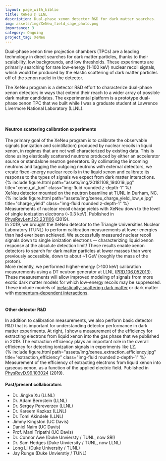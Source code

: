 ```yaml
---
layout: page_with_biblio
title: XeNeu @ LLNL
description: Dual-phase xenon detector R&D for dark matter searches.
img: assets/img/XeNeu_field_cage_photo.png
importance: 3
category: Ongoing
project_tag: XeNeu
---
```


Dual-phase xenon time projection chambers (TPCs) are a leading technology in direct searches for dark matter particles, thanks to their scalability, low backgrounds, and low thresholds. These experiments are primarily searching for rare low-energy (1-100 keV) nuclear recoil signals, which would be produced by the elastic scattering of dark matter particles off of the xenon nuclei in the detector. 


The XeNeu program is a detector R&D effort to characterize dual-phase xenon detectors in ways that extend their reach to a wider array of possible dark matter candidates. The experimental platform is a prototype dual-phase xenon TPC that we built while I was a graduate student at Lawrence Livermore National Laboratory (LLNL).

<br>

#### <strong>Neutron scattering calibration experiments</strong>
<div class="row">
    <div class="col-sm-5 mt-3 mt-md-0">
        The primary goal of the XeNeu program is to calibrate the observable signals (ionization and scintillation) produced by nuclear recoils in liquid xenon, in regimes that are not well characterized by existing data. This is done using elastically scattered neutrons produced by either an accelerator source or standalone neutron generators. By collimating the incoming neutrons and tagging the outgoing neutrons with external detectors, we create fixed-energy nuclear recoils in the liquid xenon and calibrate its response to the types of signals we expect from dark matter interactions. 
        <!-- Our measurements benchmark the signals expected from dark matter particles in a wider range of models, allowing xenon-based experiments like LZ and XENON to extend their physics reach into new parameter space. -->
    </div>
    <div class="col-sm-7 mt-3 mt-md-0">
        <div class="col-sm mt-3 mt-md-0">
            {% include figure.html path="assets/img/20181108_194019.jpg" title="xeneu_at_tunl" class="img-fluid rounded z-depth-1" %}
        </div>
        <div class="caption">
            XeNeu detector mounted on the neutron beamline at TUNL in Durham, NC.
        </div>
    </div>
</div>
<div class="row">
    <div class="col-sm-6 mt-3 mt-md-0">
        <div class="col-sm mt-3 mt-md-0">
            {% include figure.html path="assets/img/xeneu_charge_yield_low_e.jpg" title="charge_yield" class="img-fluid rounded z-depth-1" %}
        </div>
        <div class="caption">
            Measurements of nuclear recoil charge yields with XeNeu down to the level of single ionization electrons (~0.3 keV). Published in <a href="https://journals.aps.org/prl/abstract/10.1103/PhysRevLett.123.231106">PhysRevLett.123.231106</a> (2019).
        </div>
    </div>
    <div class="col-sm-6 mt-3 mt-md-0">
        In 2019, we brought the XeNeu detector to the Triangle Universities Nuclear Laboratory (TUNL) to perform calibration measurements at lower energies than had ever been achieved. We successfully measured nuclear recoil signals down to single ionization electrons -- characterizing liquid xenon response at the absolute detection limit! These results enable xenon detectors to search for dark matter particles at lower masses than were previously accessible, down to about ~1 GeV (roughly the mass of the proton).
        <!-- <br>
        <br> -->
        <!-- More recently, we performed higher-energy (>100 keV) calibration measurements using a DT neutron generator at LLNL (<a href="https://journals.aps.org/prd/abstract/10.1103/PhysRevD.106.052013">PhysRevD.106.052013</a>). These data help model the signals from more exotic dark matter models, such as <a href="https://journals.aps.org/prd/abstract/10.1103/PhysRevD.64.043502">inelastically-scattering dark matter</a> or dark matter with <a href="https://iopscience.iop.org/article/10.1088/1475-7516/2013/02/004">momentum-dependent interactions</a>, for which low-energy recoils may be suppressed. -->
    </div>
</div>
<div class="inline">
More recently, we performed higher-energy (>100 keV) calibration measurements using a DT neutron generator at LLNL (<a class="inline" href="https://journals.aps.org/prd/abstract/10.1103/PhysRevD.106.052013">PRD.106.052013</a>). These measurements will allow improved modeling of signals from more exotic dark matter models for which low-energy recoils may be suppressed. These include models of <a href="https://journals.aps.org/prd/abstract/10.1103/PhysRevD.64.043502">inelastically-scattering dark matter</a> or dark matter with <a href="https://iopscience.iop.org/article/10.1088/1475-7516/2013/02/004">momentum-dependent interactions</a>.

<!-- Inelastic DM:
<a href="https://journals.aps.org/prd/abstract/10.1103/PhysRevD.64.043502">[ref]</a>
Momentum-dependent DM:
<a href="https://iopscience.iop.org/article/10.1088/1475-7516/2013/02/004">[ref]</a> -->

</div>

<br>

#### <strong>Other detector R&D</strong>
<div class="row">
    <div class="col-sm-7 mt-3 mt-md-0">
        In addition to calibration measurements, we also perform basic detector R&D that is important for understanding detector performance in dark matter experiments. At right, I show a measurement of the efficiency for extracting electrons from liquid xenon into the gas phase that we published in 2019. The extraction efficiency plays an important role in the overall efficiency for detecting ionization signals in experiments like LZ.
    </div>
    <div class="col-sm-5 mt-3 mt-md-0">
        <div class="col-sm mt-3 mt-md-0">
            {% include figure.html path="assets/img/xeneu_extraction_efficiency.jpg" title="extraction_efficiency" class="img-fluid rounded z-depth-1" %}
        </div>
        <div class="caption">
            Measurement of the efficiency of extracting electrons from liquid xenon into gaseous xenon, as a function of the applied electric field. Published in <a href="https://journals.aps.org/prd/abstract/10.1103/PhysRevD.99.103024">PhysRevD.99.103024</a> (2019).
        </div>
    </div>
</div>




#### <strong>Past/present collaborators</strong>
<ul>
    <li>Dr. Jingke Xu (LLNL)</li>
    <li>Dr. Adam Bernstein (LLNL)</li>
    <li>Dr. Sergey Pereverzev (LLNL)</li>
    <li>Dr. Kareem Kazkaz (LLNL)</li>
    <li>Dr. Tomi Akindele (LLNL) </li>
    <li>Jimmy Kingston (UC Davis)</li>
    <li>Daniel Naim (UC Davis)</li>
    <li>Prof. Mani Tripathi (UC Davis)</li>
    <li>Dr. Connor Awe (Duke Unviersty / TUNL, now SRI)</li>
    <li>Dr. Sam Hedges (Duke Unviersity / TUNL, now LLNL)</li>
    <li>Long Li (Duke University / TUNL)</li>
    <li>Jay Runge (Duke Unvierstiy / TUNL)</li>
</ul>